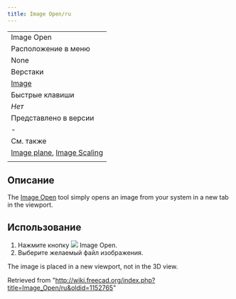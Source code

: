 ```yaml
---
title: Image Open/ru
---
```

|  |
| --- |
| Image Open |
| Расположение в меню |
| None |
| Верстаки |
| [Image](/Image_Workbench/ru "Image Workbench/ru") |
| Быстрые клавиши |
| *Нет* |
| Представлено в версии |
| - |
| См. также |
| [Image plane](/Image_CreateImagePlane/ru "Image CreateImagePlane/ru"), [Image Scaling](/Image_Scaling/ru "Image Scaling/ru") |
|  |

## Описание

The [Image Open](/Image_Open "Image Open") tool simply opens an image from your system in a new tab in the viewport.

## Использование

1. Нажмите кнопку ![](/images/Image_Open.svg) Image Open.
2. Выберите желаемый файл изображения.

The image is placed in a new viewport, not in the 3D view.

Retrieved from "<http://wiki.freecad.org/index.php?title=Image_Open/ru&oldid=1152765>"